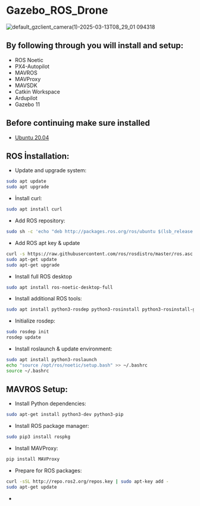 # Gazebo_ROS_Drone

![default_gzclient_camera(1)-2025-03-13T08_29_01 094318](https://github.com/user-attachments/assets/706a9b8c-8aad-498c-a4f3-dbc334e04373)

## By following through you will install and setup:
- ROS Noetic
- PX4-Autopilot
- MAVROS
- MAVProxy
- MAVSDK
- Catkin Workspace
- Ardupilot
- Gazebo 11

## Before continuing make sure installed
- [Ubuntu 20.04](https://releases.ubuntu.com/20.04/)

## ROS İnstallation:
- Update and upgrade system:
```sh
sudo apt update
sudo apt upgrade
```

- İnstall curl:
```sh
sudo apt install curl
```

- Add ROS repository:
```sh
sudo sh -c 'echo "deb http://packages.ros.org/ros/ubuntu $(lsb_release -sc) main" > /etc/apt/sources.list.d/ros-latest.list'
```

- Add ROS apt key & update
```sh
curl -s https://raw.githubusercontent.com/ros/rosdistro/master/ros.asc | sudo apt-key add -
sudo apt-get update
sudo apt-get upgrade
```

- Install full ROS desktop
```sh
sudo apt install ros-noetic-desktop-full
```

- Install additional ROS tools:
```sh
sudo apt install python3-rosdep python3-rosinstall python3-rosinstall-generator python3-wstool build-essential
```

- Initialize rosdep:
```sh
sudo rosdep init
rosdep update
```

- Install roslaunch & update environment:
```sh
sudo apt install python3-roslaunch
echo "source /opt/ros/noetic/setup.bash" >> ~/.bashrc
source ~/.bashrc
```

## MAVROS Setup:

- Install Python dependencies:
```sh
sudo apt-get install python3-dev python3-pip
```

- Install ROS package manager:
```sh
sudo pip3 install rospkg
```

- Install MAVProxy:
```sh
pip install MAVProxy
```

- Prepare for ROS packages:
```sh
curl -sSL http://repo.ros2.org/repos.key | sudo apt-key add -
sudo apt-get update
```

- 
```sh

```
